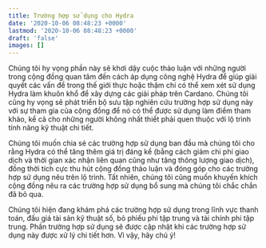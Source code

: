 ```yaml
---
title: Trường hợp sử dụng cho Hydra
date: '2020-10-06 08:48:23 +0000'
lastmod: '2020-10-06 08:48:23 +0000'
draft: 'false'
images: []
---
```


Chúng tôi hy vọng phần này sẽ khơi dậy cuộc thảo luận với những người trong cộng đồng quan tâm đến cách áp dụng công nghệ Hydra để giúp giải quyết các vấn đề trong thế giới thực hoặc thậm chí có thể xem xét sử dụng Hydra làm khuôn khổ để xây dựng các giải pháp trên Cardano. Chúng tôi cũng hy vọng sẽ phát triển bộ sưu tập nghiên cứu trường hợp sử dụng này với sự tham gia của cộng đồng để nó có thể được sử dụng làm điểm tham khảo, kể cả cho những người không nhất thiết phải quen thuộc với lộ trình tính năng kỹ thuật chi tiết.

Chúng tôi muốn chia sẻ các trường hợp sử dụng ban đầu mà chúng tôi cho rằng Hydra có thể tăng thêm giá trị đáng kể (bằng cách giảm chi phí giao dịch và thời gian xác nhận liên quan cũng như tăng thông lượng giao dịch), đồng thời tích cực thu hút cộng đồng thảo luận và đóng góp cho các trường hợp sử dụng nêu trên lộ trình. Tất nhiên, chúng tôi cũng muốn khuyến khích cộng đồng nêu ra các trường hợp sử dụng bổ sung mà chúng tôi chắc chắn đã bỏ qua.

Chúng tôi hiện đang khám phá các trường hợp sử dụng trong lĩnh vực thanh toán, đấu giá tài sản kỹ thuật số, bỏ phiếu phi tập trung và tài chính phi tập trung. Phần trường hợp sử dụng sẽ được cập nhật khi các trường hợp sử dụng này được xử lý chi tiết hơn. Vì vậy, hãy chú ý!
